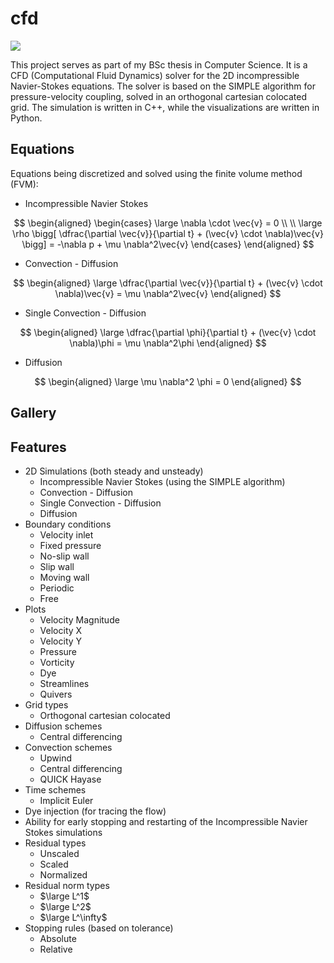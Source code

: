 # cfd

<a target="_blank" href="https://www.paypal.com/donate/?hosted_button_id=J65KNQYEK88ML">
  <img src="https://img.shields.io/badge/Donate-PayPal-green.svg">
</a>

This project serves as part of my BSc thesis in Computer Science. It is a CFD (Computational Fluid Dynamics) solver for
the 2D incompressible Navier-Stokes equations. The solver is based on the SIMPLE
algorithm for pressure-velocity coupling, solved in an orthogonal cartesian colocated grid. The simulation is written in
C++, while the visualizations are written in Python.

## Equations

Equations being discretized and solved using the finite volume method (FVM):

- Incompressible Navier Stokes

$$
\begin{aligned}
    \begin{cases}
        \large \nabla \cdot \vec{v} = 0 \\ \\
        \large \rho \bigg[ \dfrac{\partial \vec{v}}{\partial t} + (\vec{v} \cdot \nabla)\vec{v} \bigg] = -\nabla p + \mu \nabla^2\vec{v}
    \end{cases}
\end{aligned}
$$

- Convection - Diffusion

$$
\begin{aligned}
    \large \dfrac{\partial \vec{v}}{\partial t} + (\vec{v} \cdot \nabla)\vec{v} = \mu \nabla^2\vec{v}
\end{aligned}
$$

- Single Convection - Diffusion

$$
\begin{aligned}
\large \dfrac{\partial \phi}{\partial t} + (\vec{v} \cdot \nabla)\phi = \mu \nabla^2\phi
\end{aligned}
$$

- Diffusion

$$
\begin{aligned}
    \large \mu \nabla^2 \phi = 0
\end{aligned}
$$

## Gallery

## Features

- 2D Simulations (both steady and unsteady)
    - Incompressible Navier Stokes (using the SIMPLE algorithm)
    - Convection - Diffusion
    - Single Convection - Diffusion
    - Diffusion
- Boundary conditions
    - Velocity inlet
    - Fixed pressure
    - No-slip wall
    - Slip wall
    - Moving wall
    - Periodic
    - Free
- Plots
    - Velocity Magnitude
    - Velocity X
    - Velocity Y
    - Pressure
    - Vorticity
    - Dye
    - Streamlines
    - Quivers
- Grid types
    - Orthogonal cartesian colocated
- Diffusion schemes
    - Central differencing
- Convection schemes
    - Upwind
    - Central differencing
    - QUICK Hayase
- Time schemes
    - Implicit Euler
- Dye injection (for tracing the flow)
- Ability for early stopping and restarting of the Incompressible Navier Stokes simulations
- Residual types
    - Unscaled
    - Scaled
    - Normalized
- Residual norm types
    - $\large L^1$
    - $\large L^2$
    - $\large L^\infty$
- Stopping rules (based on tolerance)
    - Absolute
    - Relative